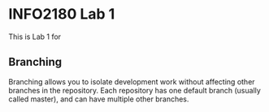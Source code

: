 
# INFO2180 Lab 1

This is Lab 1 for <Johnson>

## Branching

Branching allows you to isolate development work without affecting other branches in the repository. Each repository has one default branch (usually called master), and can have multiple other branches.
